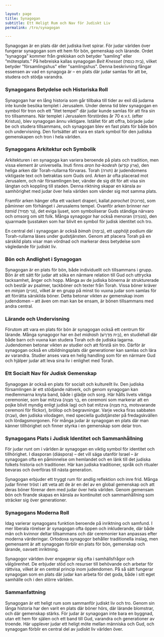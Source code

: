 ```yaml
---

layout: page  
title: Synagogan  
subtitle: Ett Heligt Rum och Nav för Judiskt Liv  
permalink: /tro/synagogan  

---
```


Synagogan är en plats där det judiska livet spirar. För judar världen över fungerar synagogan som ett hem för bön, gemenskap och lärande. Ordet ”synagoga” kommer från grekiskan och betyder ”samling” eller ”mötesplats.” På hebreiska kallas synagogan *Beit Knesset* (בית כנסת), vilket betyder "församlingshus" eller "samlingshus". Denna beskrivning fångar essensen av vad en synagoga är – en plats där judar samlas för att be, studera och stödja varandra.

### Synagogans Betydelse och Historiska Roll

Synagogan har en lång historia som går tillbaka till tider av exil då judarna inte kunde besöka templet i Jerusalem. Under denna tid blev synagogan en symbol för tron och ett ”litet tempel” där judar kunde samlas för att fira sin tro tillsammans. När templet i Jerusalem förstördes år 70 e.v.t. (efter Kristus), blev synagogan ännu viktigare. Istället för att offra, började judar be och studera tillsammans, och synagogan blev en fast plats för både bön och undervisning. Den fortsätter att vara en stark symbol för den judiska gemenskapen och tron i hela världen.

### Synagogans Arkitektur och Symbolik

Arkitekturen i en synagoga kan variera beroende på plats och tradition, men vissa element är universella. Inuti finns *aron ha-kodesh* (אֲרוֹן קוֹדֶשׁ), den heliga arken där Torah-rullarna förvaras. Torah (תורה) är judendomens viktigaste text och betraktas som Guds ord. Arken är ofta placerad mot Jerusalem, och när församlingen ber, vänder de sig dit för att visa sin längtan och koppling till staden. Denna riktning skapar en känsla av samhörighet med judar över hela världen som vänder sig mot samma plats.

Framför arken hänger ofta ett vackert draperi, kallat *parochet* (פרוכת), som påminner om förhänget i Jerusalems tempel. Ovanför arken brinner *ner tamid* (נֵר תָּמִיד), det eviga ljuset, som symboliserar Guds ständiga närvaro och omsorg om sitt folk. Många synagogor har också menoran (מְנוֹרָה), den sjuarmade ljusstaken som har blivit en symbol för judisk identitet och tro.

En central del i synagogan är också *bimah* (בִּימָה), ett upphöjt podium där Torah-rullarna läses under gudstjänsten. Genom att placera Torah på en särskild plats visar man vördnad och markerar dess betydelse som vägledande för judiskt liv.

### Bön och Andlighet i Synagogan

Synagogan är en plats för bön, både individuellt och tillsammans i grupp. Bön är ett sätt för judar att söka en närmare relation till Gud och uttrycka tacksamhet, ånger och hopp. Många av de judiska bönerna är strukturerade och består av psalmer, tackböner och texter från Torah. Vissa böner kräver en *minjan* (מניין), vilket är en grupp på minst tio vuxna judar som samlas för att förrätta särskilda böner. Detta betonar vikten av gemenskap inom judendomen – att även om man kan be ensam, är bönen tillsammans med andra central.

### Lärande och Undervisning

Förutom att vara en plats för bön är synagogan också ett centrum för lärande. Många synagogor har en *bet midrash* (בֵּית מִדְרָשׁ), en studiehall där både barn och vuxna kan studera Torah och de judiska lagarna. Judendomen betonar vikten av studier och att förstå sin tro. Därför är synagogan också en utbildningsplats där generationer kan samlas och lära av varandra. Studier anses vara en helig handling som för en närmare Gud och hjälper judar att leva sina liv i enlighet med Torah.

### Ett Socialt Nav för Judisk Gemenskap

Synagogan är också en plats för socialt och kulturellt liv. Den judiska församlingen är ett stödjande nätverk, och genom synagogan kan medlemmarna knyta band, både i glädje och sorg. Här hålls livets viktiga ceremonier, som bar mitzva (בַּר מִצְוָה, en ceremoni som markerar att en pojke blivit myndig enligt judisk lag) och bat mitzva (בַּת מִצְוָה, motsvarande ceremoni för flickor), bröllop och begravningar. Varje vecka firas sabbaten (שבת), den judiska vilodagen, med speciella gudstjänster på fredagskvällen och lördagsmorgonen. För många judar är synagogan en plats där man känner tillhörighet och finner styrka i en gemenskap som delar tron.

### Synagogans Plats i Judisk Identitet och Sammanhållning

För judar runt om i världen är synagogan en viktig symbol för identitet och tillhörighet. I diasporan (diáspora) – det vill säga utanför Israel – är synagogan ofta en påminnelse om hemlandet och en länk till det judiska folkets historia och traditioner. Här kan judiska traditioner, språk och ritualer bevaras och överföras till nästa generation.

Synagogan erbjuder ett tryggt rum för andlig reflektion och inre frid. Många judar finner tröst i att veta att de är en del av en global gemenskap och att deras böner förenar dem med judar över hela världen. Genom gemensam bön och firande skapas en känsla av kontinuitet och sammanhållning som sträcker sig över generationer.

### Synagogans Moderna Roll

Idag varierar synagogans funktion beroende på inriktning och samfund. I mer liberala rörelser är synagogan ofta öppen och inkluderande, där både män och kvinnor deltar tillsammans och där ceremonier kan anpassas efter moderna värderingar. Ortodoxa synagogor behåller traditionella inslag, men gemensamt är att synagogan förblir en plats för bön, gemenskap och lärande, oavsett inriktning.

Synagogor världen över engagerar sig ofta i samhällsfrågor och välgörenhet. De erbjuder stöd och resurser till behövande och arbetar för rättvisa, vilket är en central princip inom judendomen. På så sätt fungerar synagogan som en plats där judar kan arbeta för det goda, både i sitt eget samhälle och i den större världen.

### Sammanfattning

Synagogan är ett heligt rum som sammanför judiskt liv och tro. Genom sin långa historia har den varit en plats där böner hörs, där lärande blomstrar, och där gemenskap stärks. För judar är synagogan inte bara en byggnad, utan ett hem för själen och ett band till Gud, varandra och generationer av troende. Här upplever judar ett heligt möte mellan människa och Gud, och synagogan förblir en central del av judiskt liv världen över.